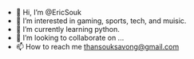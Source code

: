 - 👋 Hi, I’m @EricSouk
- 👀 I’m interested in gaming, sports, tech, and muisic.
- 🌱 I’m currently learning python.
- 💞️ I’m looking to collaborate on ...
- 📫 How to reach me thansouksavong@gmail.com

<!---
EricSouk/EricSouk is a ✨ special ✨ repository because its `README.md` (this file) appears on your GitHub profile.
You can click the Preview link to take a look at your changes.
--->
